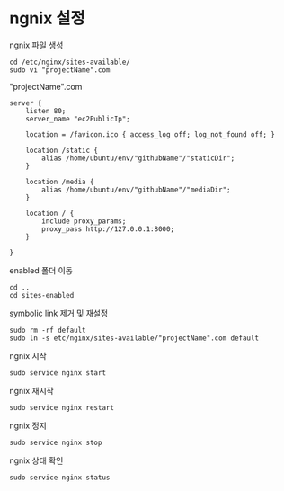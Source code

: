 # ngnix 설정

ngnix 파일 생성
```
cd /etc/nginx/sites-available/
sudo vi "projectName".com
```

"projectName".com
```
server {
    listen 80;
    server_name "ec2PublicIp";

    location = /favicon.ico { access_log off; log_not_found off; }

    location /static {
        alias /home/ubuntu/env/"githubName"/"staticDir";
    }

    location /media {
        alias /home/ubuntu/env/"githubName"/"mediaDir";
    }

    location / {
        include proxy_params;
        proxy_pass http://127.0.0.1:8000;
    }

}
```

enabled 폴더 이동
```
cd ..
cd sites-enabled
```

symbolic link 제거 및 재설정
```
sudo rm -rf default
sudo ln -s etc/nginx/sites-available/"projectName".com default
```

ngnix 시작
```
sudo service nginx start
```
ngnix 재시작
```
sudo service nginx restart
```
ngnix 정지
```
sudo service nginx stop
```
ngnix 상태 확인
```
sudo service nginx status
```